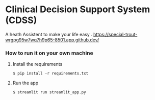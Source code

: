 #  Clinical Decision Support System (CDSS)

A heath Assistent to make your life easy .
 https://special-trout-wrgpg95w7wq7h9p65-8501.app.github.dev/

### How to run it on your own machine

1. Install the requirements

   ```
   $ pip install -r requirements.txt
   ```

2. Run the app

   ```
   $ streamlit run streamlit_app.py
   ```
